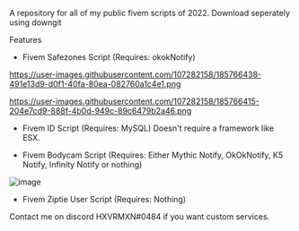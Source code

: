 
A repository for all of my public fivem scripts of 2022.
Download seperately using downgit

Features  
  
  - Fivem Safezones Script (Requires: okokNotify)
 
  https://user-images.githubusercontent.com/107282158/185766438-491e13d9-d0f1-40fa-80ea-082760a1c4e1.png


  https://user-images.githubusercontent.com/107282158/185766415-204e7cd9-888f-4b0d-949c-89c6479b2a46.png

  
  
 
 
 - Fivem ID Script (Requires: MySQL) Doesn't require a framework like ESX.
  
  
 
 
 
 - Fivem Bodycam Script (Requires: Either Mythic Notify, OkOkNotify, K5 Notify, Infinity Notify or nothing)


![image](https://user-images.githubusercontent.com/107282158/185765783-7a92a0d0-32cf-458e-91e6-3adeff741847.png)
 



- Fivem Ziptie User Script (Requires: Nothing)

  

Contact me on discord HXVRMXN#0484 if you want custom services.
